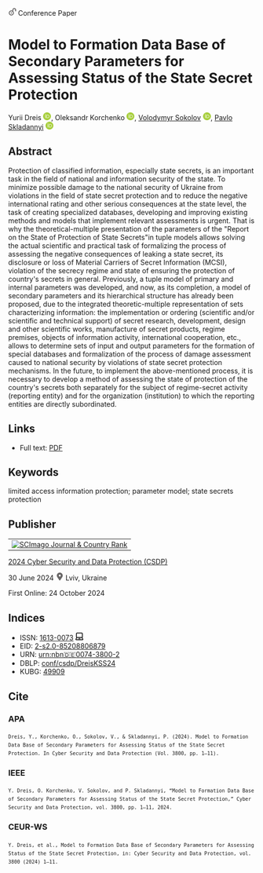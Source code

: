<img src="/icons/unlock.svg" width="16" height="16"> Conference Paper

# Model to Formation Data Base of Secondary Parameters for Assessing Status of the State Secret Protection

Yurii Dreis <a href="https://orcid.org/0000-0003-2699-1597" target="_blank"><img src="/icons/orcid.svg" width="16" height="16"></a>,
Oleksandr Korchenko <a href="https://orcid.org/0000-0003-3376-0631" target="_blank"><img src="/icons/orcid.svg" width="16" height="16"></a>,
<a href="/">Volodymyr Sokolov</a> <a href="https://orcid.org/0000-0002-9349-7946" target="_blank"><img src="/icons/orcid.svg" width="16" height="16"></a>,
<a href="https://pavlo-skladannyi.github.io/">Pavlo Skladannyi</a> <a href="https://orcid.org/0000-0002-7775-6039" target="_blank"><img src="/icons/orcid.svg" width="16" height="16"></a>

## Abstract

Protection of classified information, especially state secrets, is an important task in the field of national and information security of the state. To minimize possible damage to the national security of Ukraine from violations in the field of state secret protection and to reduce the negative international rating and other serious consequences at the state level, the task of creating specialized databases, developing and improving existing methods and models that implement relevant assessments is urgent. That is why the theoretical-multiple presentation of the parameters of the "Report on the State of Protection of State Secrets"in tuple models allows solving the actual scientific and practical task of formalizing the process of assessing the negative consequences of leaking a state secret, its disclosure or loss of Material Carriers of Secret Information (MCSI), violation of the secrecy regime and state of ensuring the protection of country's secrets in general. Previously, a tuple model of primary and internal parameters was developed, and now, as its completion, a model of secondary parameters and its hierarchical structure has already been proposed, due to the integrated theoretic-multiple representation of sets characterizing information: the implementation or ordering (scientific and/or scientific and technical support) of secret research, development, design and other scientific works, manufacture of secret products, regime premises, objects of information activity, international cooperation, etc., allows to determine sets of input and output parameters for the formation of special databases and formalization of the process of damage assessment caused to national security by violations of state secret protection mechanisms. In the future, to implement the above-mentioned process, it is necessary to develop a method of assessing the state of protection of the country's secrets both separately for the subject of regime-secret activity (reporting entity) and for the organization (institution) to which the reporting entities are directly subordinated.

## Links

* Full text: [PDF](https://ceur-ws.org/Vol-3800/paper1.pdf)

## Keywords

limited access information protection; parameter model; state secrets protection

## Publisher

<table>
<tr>
<td>
<a href="https://www.scimagojr.com/journalsearch.php?q=21100218356&amp;tip=sid&amp;exact=no" title="SCImago Journal &amp; Country Rank"><img border="0" src="https://corsproxy.io/?https://www.scimagojr.com/journal_img.php?id=21100218356" alt="SCImago Journal &amp; Country Rank"  /></a>
</td>
</tr>
</table>

[2024 Cyber Security and Data Protection (CSDP)](https://ceur-ws.org/Vol-3800/)

30 June 2024 <img src="/icons/location-pin.svg" width="16" height="16"> Lviv, Ukraine

First Online: 24 October 2024

## Indices

* ISSN: [1613-0073](https://portal.issn.org/resource/ISSN/1613-0073) <img src="/icons/online.svg" width="16" height="16">
* EID: [2-s2.0-85208806879](http://www.scopus.com/record/display.url?origin=inward&eid=2-s2.0-85208806879)
* URN: [urn:nbn:de:0074-3800-2](https://nbn-resolving.org/xml/urn:nbn:de:0074-3800-2)
* DBLP: [conf/csdp/DreisKSS24](https://dblp.org/rec/conf/csdp/DreisKSS24)
* KUBG: [49909](http://elibrary.kubg.edu.ua/id/eprint/49909/)

## Cite

### APA

<small>`Dreis, Y., Korchenko, O., Sokolov, V., & Skladannyi, P. (2024). Model to Formation Data Base of Secondary Parameters for Assessing Status of the State Secret Protection. In Cyber Security and Data Protection (Vol. 3800, pp. 1–11).`</small>

### IEEE

<small>`Y. Dreis, O. Korchenko, V. Sokolov, and P. Skladannyi, “Model to Formation Data Base of Secondary Parameters for Assessing Status of the State Secret Protection,” Cyber Security and Data Protection, vol. 3800, pp. 1–11, 2024.`</small>

### CEUR-WS

<small>`Y. Dreis, et al., Model to Formation Data Base of Secondary Parameters for Assessing Status of the State Secret Protection, in: Cyber Security and Data Protection, vol. 3800 (2024) 1–11.`</small>